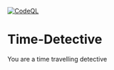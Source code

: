 [![CodeQL](https://github.com/lGruenzweilHTL/Time-Detective/actions/workflows/codeql.yml/badge.svg)](https://github.com/lGruenzweilHTL/Time-Detective/actions/workflows/codeql.yml)

# Time-Detective
You are a time travelling detective

